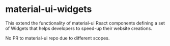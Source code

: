 # material-ui-widgets

This extend the functionality of material-ui React components defining a set of Widgets that helps developers to speed-up their website creations.

No PR to material-ui repo due to different scopes.

